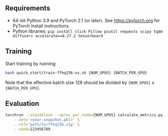 ## Requirements
* 64-bit Python 3.9 and PyTorch 2.1 (or later). See https://pytorch.org for PyTorch install instructions.
* Python libraries: `pip install click Pillow psutil requests scipy tqdm diffusers accelerate==0.27.2 tensorboard`


## Training
Start training by running
```bash
bash quick_start/train-ffhq256-xs.sh {NUM_GPUS} {BATCH_PER_GPU}
```
Note that the effective batch size 128 should be divided by `{NUM_GPUS}` x `{BATCH_PER_GPU}`.

## Evaluation
```bash
torchrun --standalone --nproc_per_node={NUM_GPUS} calculate_metrics.py gen \
    --net='<your-snapshot.pkl>' \
    --ref='path/to/ffhq256.zip' \
    --seed=123456789
```
